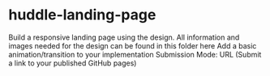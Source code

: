 # huddle-landing-page
 Build a responsive landing page using the design.   All information and images needed for the design can be found in this folder here Add a basic animation/transition to your implementation Submission  Mode: URL (Submit a link to your published GitHub pages)   
